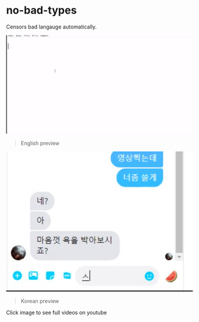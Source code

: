 # no-bad-types

Censors bad langauge automatically.

[![english-preview](/preview-english.gif)](https://youtu.be/XGagMz2nAXU)
> English preview

[![korean-preview](/preview-korean.gif)](https://youtu.be/J-udiFJHUtg)
> Korean preview

Click image to see full videos on youtube
